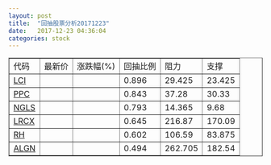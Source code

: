 ```yaml
---
layout: post
title:  "回抽股票分析20171223"
date:   2017-12-23 04:36:04
categories: stock
---
```

<script type="text/javascript">
var stockList = []
stockList.push('gb_lci');
stockList.push('gb_ppc');
stockList.push('gb_ngls');
stockList.push('gb_lrcx');
stockList.push('gb_rh');
stockList.push('gb_algn');
</script>
<table border="1">
 <tr>
 <td>代码</td>
 <td>最新价</td>
 <td>涨跌幅(%)</td>
 <td>回抽比例</td>
 <td>阻力</td>
 <td>支撑</td>
</tr>
  <tr id="lci">
  <td><a href="http://stock.finance.sina.com.cn/usstock/quotes/LCI.html" target="_blank">LCI</a></td><td></td><td></td><td>0.896</td><td>29.425</td><td>23.425</td></tr>
  <tr id="ppc">
  <td><a href="http://stock.finance.sina.com.cn/usstock/quotes/PPC.html" target="_blank">PPC</a></td><td></td><td></td><td>0.843</td><td>37.28</td><td>30.33</td></tr>
  <tr id="ngls">
  <td><a href="http://stock.finance.sina.com.cn/usstock/quotes/NGLS.html" target="_blank">NGLS</a></td><td></td><td></td><td>0.793</td><td>14.365</td><td>9.68</td></tr>
  <tr id="lrcx">
  <td><a href="http://stock.finance.sina.com.cn/usstock/quotes/LRCX.html" target="_blank">LRCX</a></td><td></td><td></td><td>0.645</td><td>216.87</td><td>170.09</td></tr>
  <tr id="rh">
  <td><a href="http://stock.finance.sina.com.cn/usstock/quotes/RH.html" target="_blank">RH</a></td><td></td><td></td><td>0.602</td><td>106.59</td><td>83.875</td></tr>
  <tr id="algn">
  <td><a href="http://stock.finance.sina.com.cn/usstock/quotes/ALGN.html" target="_blank">ALGN</a></td><td></td><td></td><td>0.494</td><td>262.705</td><td>182.54</td></tr>
</table>
